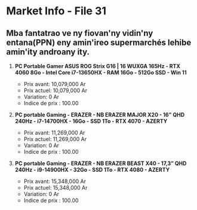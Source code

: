 # Market Info - File 31

## Mba fantatrao ve ny fiovan'ny vidin'ny entana(PPN) eny amin'ireo supermarchés lehibe amin'ity androany ity.

1. **PC Portable Gamer ASUS ROG Strix G16 | 16 WUXGA 165Hz - RTX 4060 8Go - Intel Core i7-13650HX - RAM 16Go - 512Go SSD - Win 11**
   - Prix avant: 10,079,000 Ar
   - Prix actuel: 10,079,000 Ar
   - Variation: 0 Ar
   - Indice de prix : 100.00

2. **PC portable Gaming - ERAZER - NB ERAZER MAJOR X20 - 16” QHD 240Hz - i7-14700HX - 16Go - SSD 1To - RTX 4070 - AZERTY**
   - Prix avant: 11,269,000 Ar
   - Prix actuel: 11,269,000 Ar
   - Variation: 0 Ar
   - Indice de prix : 100.00

3. **PC portable Gaming - ERAZER - NB ERAZER BEAST X40 - 17,3” QHD 240Hz - i9-14900HX - 32Go - SSD 1To - RTX 4080 - AZERTY**
   - Prix avant: 15,348,000 Ar
   - Prix actuel: 15,348,000 Ar
   - Variation: 0 Ar
   - Indice de prix : 100.00

